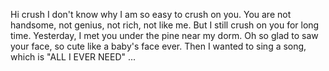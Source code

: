 Hi crush
I don't know why I am so easy to crush on you.
You are not handsome, not genius, not rich, not like me.
But I still crush on you for long time.
Yesterday, I met you under the pine near my dorm.
Oh so glad to saw your face, so cute like a baby's face ever.
Then I wanted to sing a song, which is "ALL I EVER NEED" 
...
